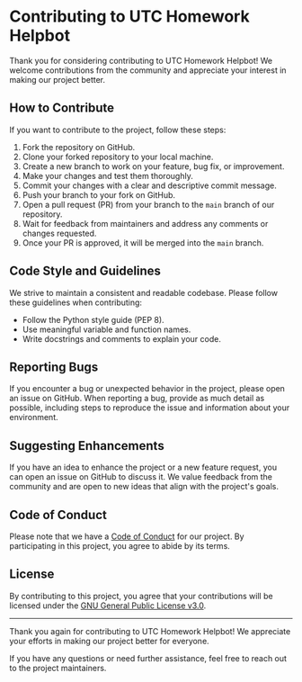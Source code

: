 # Contributing to UTC Homework Helpbot

Thank you for considering contributing to UTC Homework Helpbot! We welcome contributions from the community and appreciate your interest in making our project better.

## How to Contribute

If you want to contribute to the project, follow these steps:

1. Fork the repository on GitHub.
2. Clone your forked repository to your local machine.
3. Create a new branch to work on your feature, bug fix, or improvement.
4. Make your changes and test them thoroughly.
5. Commit your changes with a clear and descriptive commit message.
6. Push your branch to your fork on GitHub.
7. Open a pull request (PR) from your branch to the `main` branch of our repository.
8. Wait for feedback from maintainers and address any comments or changes requested.
9. Once your PR is approved, it will be merged into the `main` branch.

## Code Style and Guidelines

We strive to maintain a consistent and readable codebase. Please follow these guidelines when contributing:

- Follow the Python style guide (PEP 8).
- Use meaningful variable and function names.
- Write docstrings and comments to explain your code.

## Reporting Bugs

If you encounter a bug or unexpected behavior in the project, please open an issue on GitHub. When reporting a bug, provide as much detail as possible, including steps to reproduce the issue and information about your environment.

## Suggesting Enhancements

If you have an idea to enhance the project or a new feature request, you can open an issue on GitHub to discuss it. We value feedback from the community and are open to new ideas that align with the project's goals.

## Code of Conduct

Please note that we have a [Code of Conduct](CODE_OF_CONDUCT.md) for our project. By participating in this project, you agree to abide by its terms.

## License

By contributing to this project, you agree that your contributions will be licensed under the [GNU General Public License v3.0](LICENSE).

---

Thank you again for contributing to UTC Homework Helpbot! We appreciate your efforts in making our project better for everyone.

If you have any questions or need further assistance, feel free to reach out to the project maintainers.
